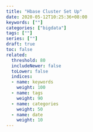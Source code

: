 ```yaml
---
title: "Hbase Cluster Set Up"
date: 2020-05-12T10:25:36+08:00
keywords: [""]
categories: ["bigdata"]
tags: [""]
series: [""]
draft: true
toc: false
related:
  threshold: 80
  includeNewer: false
  toLower: false
  indices:
  - name: keywords
    weight: 100
  - name: tags
    weight: 90
  - name: categories
    weight: 50
  - name: date
    weight: 10
---
```


